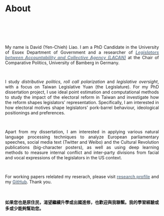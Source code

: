 # About


<br/><br/><br/><br/>

<div style="text-align: justify">


My name is David (Yen-Chieh) Liao. I am a PhD Candidate in the University of Essex Department of Government and a researcher of [<span style="color:#778899">***Legislators between Accountability and Collective Agency (LACAN)***</span>](https://projectlacan.wordpress.com/team/) at the Chair of Comparative Politics, University of Bamberg in Germany. 


<br/>

I study *distributive politics*, *roll call polarization* and *legislative oversight*, with a focus on Taiwan Legislative Yuan (the Legislature). For my PhD dissertation project, I use ideal point estimation and computational methods to study the impact of the electoral reform in Taiwan and investigate how the reform shapes legislators' representation.
Specifically, I am interested in how electoral motives shape legislators' pork-barrel behaviour, ideological positionings and preferences.

<br/>

Apart from my dissertation, I am interested in applying various natural language processing techniques to analyze European parliamentary speeches,
 social media text (Twitter and Weibo) and the Cultural Revolution publications (big-character posters), as well as using deep learning methods to measure internal conflict and inter-party divisions from facial and vocal expressions of the legislators in the US context.

<br/>

For working papers relelated my reserach, please visit [<span style="color:#778899"> **research profile**</span>](https://davidycliao.github.io/research/) and my [<span style="color:#778899"> **GitHub**</span>](https://github.com/davidycliao). Thank you.






<br/><br/>
__如果您也是原住民，渴望繼續升學或出國進修，也歡迎與我聯繫。我的學習經驗或多或少能夠幫助您。__

</div>


<br/><br/>

